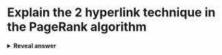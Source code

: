 # Explain the 2 hyperlink technique in the PageRank algorithm
<details>
<summary><b>Reveal answer</b></summary>
Number of links - number of links connected to a page indicates popularity.<br><br>'Authority'&nbsp; - pages with more links connecting to it will have a higher authority score (which will increase the weight of the link)
</details>
